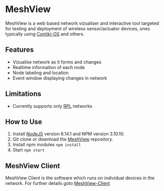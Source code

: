 # MeshView
MeshView is a web based network vizualiser and interactive tool targeted for testing and deployment of wireless sensor/actuator devices, ones typically using [Contiki-OS](https://github.com/contiki-os/contiki) and others.

## Features
* Vizualise network as it forms and changes
* Realtime information of each node
* Node labeling and location
* Event window displaying changes in network

## Limitations
* Currently supports only [RPL](https://tools.ietf.org/html/rfc6550) networks

## How to Use
1. Install [NodeJS](https://nodejs.org/en/) version 6.14.1 and NPM version 3.10.10.
2. Git clone or download the [MeshView](https://github.com/bhaumik90/MeshView) repository.
3. Install npm modules `npm install`
4. Start `npm start`

## MeshView Client
MeshView Client is the software which runs on individual devices in the network. For further details goto [MeshView-Client](https://github.com/bhaumik90/MeshView-Client)